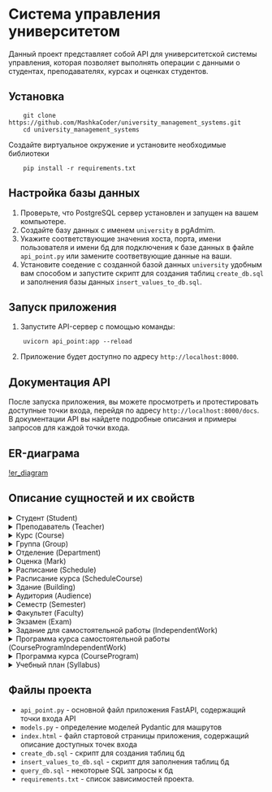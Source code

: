 # Система управления университетом

Данный проект представляет собой API для университетской системы управления, которая позволяет выполнять операции с данными о студентах, преподавателях, курсах и оценках студентов.

## Установка

```angular2html
    git clone https://github.com/MashkaCoder/university_management_systems.git
    cd university_management_systems
```
Создайте виртуальное окружение и установите необходимые библиотеки
```angular2html
    pip install -r requirements.txt
```

## Настройка базы данных

1. Проверьте, что PostgreSQL сервер установлен и запущен на вашем компьютере.
2. Создайте базу данных с именем `university` в pgAdmim.
3. Укажите соответствующие значения хоста, порта, имени пользователя и имени бд для подключения к базе данных в файле `api_point.py` или замените соответвующие данные на ваши.
4. Установите соедение с созданной базой данных `university` удобным вам способом и запустите скрипт для создания таблиц `create_db.sql` и заполнения базы данных `insert_values_to_db.sql`.

## Запуск приложения

1. Запустите API-сервер с помощью команды:
```angular2html
    uvicorn api_point:app --reload
```
2. Приложение будет доступно по адресу `http://localhost:8000`.

## Документация API

После запуска приложения, вы можете просмотреть и протестировать доступные точки входа, перейдя по адресу `http://localhost:8000/docs`. В документации API вы найдете подробные описания и примеры запросов для каждой точки входа.


## ER-диаграма
[!er_diagram](er_diagram.png)

## Описание сущностей и их свойств
<details>
<summary>Студент (Student)</summary>

- id (int): Уникальный идентификатор студента
- first_name (varchar(50)): Имя студента
- middle_name (varchar(50)): Отчество студента
- last_name (varchar(50)): Фамилия студента
- gender (varchar(10)): Пол студента
- birthday (date): Дата рождения студента
- email (varchar(100)): Email студента
- phone (varchar(11)): Телефонный номер студента
- group_id (int): Идентификатор группы, в которой состоит студент
</details>

<details>
<summary> Преподаватель (Teacher) </summary>

- id (int): Уникальный идентификатор преподавателя 
- first_name (varchar(50)): Имя преподавателя
- middle_name (varchar(50)): Отчество преподавателя 
- last_name (varchar(50)): Фамилия преподавателя 
- gender (varchar(10)): Пол преподавателя
- birthday (date): Дата рождения преподавателя 
- email (varchar(100)): Email преподавателя 
- phone (varchar(11)): Телефонный номер преподавателя 
- grade (varchar(30)): Ученая степень преподавателя 
- salary (int): Зарплата преподавателя
</details>

<details>
<summary>Курс (Course)</summary>

- id (int): Уникальный идентификатор курса
- name (varchar(50)): Название курса
</details>


<details>
<summary>Группа (Group)</summary>

- id (int): Уникальный идентификатор группы 
- name (varchar(50)): Название группы 
- faculty_id (int): Идентификатор факультета, к которому принадлежит группа 
- syllabus_id (int): Идентификатор учебного плана, связанного с группо 
</details>

<details>
<summary>Отделение (Department)</summary>

- id (int): Уникальный идентификатор отделения
- name (varchar(50)): Название отделения
- faculty_id (int): Идентификатор факультета, к которому относится отделение
</details>

<details>
<summary>Оценка (Mark)</summary>

- id (int): Уникальный идентификатор оценки
- mark (int): Оценка
- course_id (int): Идентификатор курса
- semester_id (str): Идентификатор семестра
- student_id (int): Идентификатор студента

</details>

<details>
<summary>Расписание (Schedule)</summary>

- id (int): Уникальный идентификатор расписания
- day_of_the_week (varchar(15)): День недели, на который составлено расписание
- time_start (time): Время начала занятия
- time_end (time): Время окончания занятия
- teacher_id (int): Идентификатор преподавателя, который ведет занятие
- group_id (int): Идентификатор группы, для которой составлено расписание 
- audience_id (int): Идентификатор аудитории в которой проходит занятие
</details>

<details>
<summary>Расписание курса (ScheduleCourse)</summary>

- id (int): Уникальный идентификатор записи расписания курса
- schedule_id (int): Идентификатор расписания
- course_id (int): Идентификатор курса, связанного с расписанием
</details>

<details>
<summary>Здание (Building)</summary>

- id (int): Уникальный идентификатор здания
- name (varchar(200)): Название здания
- address (varchar(250)): Адрес здания
</details>

<details>
<summary>Аудитория (Audience)</summary>

- id (int): Уникальный идентификатор аудитории
- name (varchar(50)): Название аудитории
- building (int): Идентификатор здания
</details>

<details>
<summary>Семестр (Semester)</summary>

- id (int): Уникальный идентификатор семестра
- name (varchar(30)): Название семестра
- date_start (date): Дата начала семестра
- date_end (date): Дата окончания семестра
</details>

<details>
<summary>Факультет (Faculty)</summary>

- id (int): Уникальный идентификатор факультета
- name (varchar(100)): Название факультета
</details>

<details>
<summary>Экзамен (Exam)</summary>

- id (int): Уникальный идентификатор экзамена
- name (varchar(50)): Название экзамена
- task (varchar(1000)): Задание экзамена
</details>

<details>
<summary>Задание для самостоятельной работы (IndependentWork)</summary>

- id (int): Уникальный идентификатор самостоятельной работы
- task_name (varchar(50)): Название самостоятельной работы
- submission_date (date): Срок сдачи самостоятельной работы
- student_id (int): Идентификатор студента, сдавшего работу
- task (varchar(1000)): Задание самостоятельной работы
</details>

<details>
<summary>Программа курса самостоятельной работы (CourseProgramIndependentWork)</summary>

- id (int): Уникальный идентификатор программы курса самостоятельной работы
- course_program_id (int): Идентификатор программы курса, к которой относится самостоятельная работа
- ind_work_id (int): Идентификатор самостоятельной работы, включенной в программу курса
</details>

<details>
<summary>Программа курса (CourseProgram)</summary>

- id (int): Уникальный идентификатор программы курса
- description (varchar(500)): Описание программы курса
- course_id (int): Идентификатор курса, к которому относится программа
- exam_id (int) : Идентификатор экзамена, относящийся к программа
</details>

<details>
<summary>Учебный план (Syllabus)</summary>

- id (int): Уникальный идентификатор учебного плана
- course_id (int): Идентификатор курса
- semester_id (int): Идентификатор семестра
- description (varchar(500)): Описание учебного плана
</details>


## Файлы проекта

- `api_point.py` - основной файл приложения FastAPI, содержащий точки входа API
- `models.py` - определение моделей Pydantic для машрутов
- `index.html` - файл стартовой страницы приложения, содержащий описание доступных точек входа
- `create_db.sql` - скрипт для создания таблиц бд 
- `insert_values_to_db.sql` - скрипт для заполнения таблиц бд
- `query_db.sql` - некоторые SQL запросы к бд
- `requirements.txt` - список зависимостей проекта.

